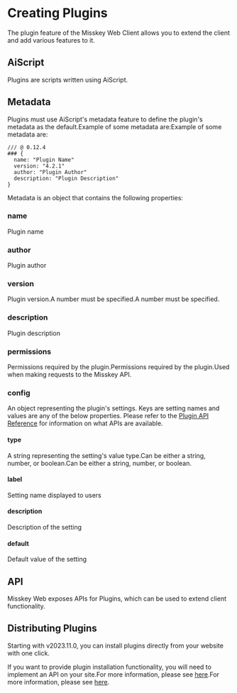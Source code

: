 # Creating Plugins

The plugin feature of the Misskey Web Client allows you to extend the client and add various features to it.

## AiScript

Plugins are scripts written using AiScript.

## Metadata

Plugins must use AiScript's metadata feature to define the plugin's metadata as the default.Example of some metadata are:Example of some metadata are:

```AiScript
/// @ 0.12.4
### {
  name: "Plugin Name"
  version: "4.2.1"
  author: "Plugin Author"
  description: "Plugin Description"
}
```

Metadata is an object that contains the following properties:

### name

Plugin name

### author

Plugin author

### version

Plugin version.A number must be specified.A number must be specified.

### description

Plugin description

### permissions

Permissions required by the plugin.Permissions required by the plugin.Used when making requests to the Misskey API.

### config

An object representing the plugin's settings. Keys are setting names and values are any of the below properties. Please refer to the [Plugin API Reference](./plugin-api-reference/) for information on what APIs are available.

#### type

A string representing the setting's value type.Can be either a string, number, or boolean.Can be either a string, number, or boolean.

#### label

Setting name displayed to users

#### description

Description of the setting

#### default

Default value of the setting

## API

Misskey Web exposes APIs for Plugins, which can be used to extend client functionality.

## Distributing Plugins

Starting with v2023.11.0, you can install plugins directly from your website with one click.

If you want to provide plugin installation functionality, you will need to implement an API on your site.For more information, please see [here](./publish-on-your-website.md).For more information, please see [here](./publish-on-your-website.md).
